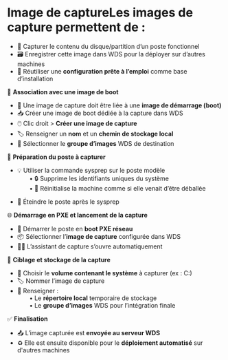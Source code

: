 # Image de captureLes **images de capture** permettent de :

- 🧲 Capturer le contenu du disque/partition d’un poste fonctionnel
- 🗃️ Enregistrer cette image dans WDS pour la déployer sur d’autres machines
- 🔁 Réutiliser une **configuration prête à l’emploi** comme base d’installation



🔗 **Association avec une image de boot**

- 🔧 Une image de capture doit être liée à une **image de démarrage (boot)**
- 📥 Créer une image de boot dédiée à la capture dans WDS
- 🖱️ Clic droit > **Créer une image de capture**
- 🏷️ Renseigner un **nom** et un **chemin de stockage local**
- 📁 Sélectionner le **groupe d’images** WDS de destination



🧹 **Préparation du poste à capturer**

- 💡 Utiliser la commande sysprep sur le poste modèle  
    • 🔒 Supprime les identifiants uniques du système  
    • 🔄 Réinitialise la machine comme si elle venait d’être déballée

- 📴 Éteindre le poste après le sysprep



🌐 **Démarrage en PXE et lancement de la capture**

- 🔌 Démarrer le poste en **boot PXE réseau**
- 📦 Sélectionner l’**image de capture** configurée dans WDS
- 🧙‍♂️ L’assistant de capture s’ouvre automatiquement



🎯 **Ciblage et stockage de la capture**

- 💽 Choisir le **volume contenant le système** à capturer (ex : C:)
- 🏷️ Nommer l’image de capture
- 📂 Renseigner :  
    • Le **répertoire local** temporaire de stockage  
    • Le **groupe d’images** WDS pour l’intégration finale



✅ **Finalisation**

- 📤 L’image capturée est **envoyée au serveur WDS**
- ♻️ Elle est ensuite disponible pour le **déploiement automatisé** sur d'autres machines
